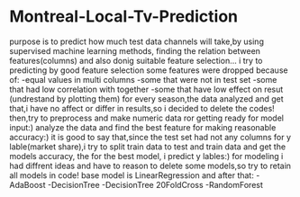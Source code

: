 # Montreal-Local-Tv-Prediction
purpose is to predict how much test data channels will take,by using supervised machine learning methods, finding the relation between features(columns) and also donig suitable feature selection...
i try to predicting
by good feature selection
some features were dropped because of:
-equal values in multi columns
-some that were not in test set
-some that had low correlation with together
-some that have low effect on resut (undrestand by plotting them)
for every season,the data analyzed and get that,i have no affect or differ in results,so i decided to delete the codes!
then,try to preprocess and make numeric data ror getting ready for model input:)
analyze the data and find the best feature for making reasonable accuracy:)
it is good to say that,since the test set had not any columns for y lable(market share),i try to split train data to test and train data and get the models accuracy, the for the best model, i predict y lables:)
for modeling i had diffrent ideas and have to reason to delete some models,so try to retain all models in code!
base model is LinearRegression and after that:
-AdaBoost
-DecisionTree
-DecisionTree 20FoldCross
-RandomForest


